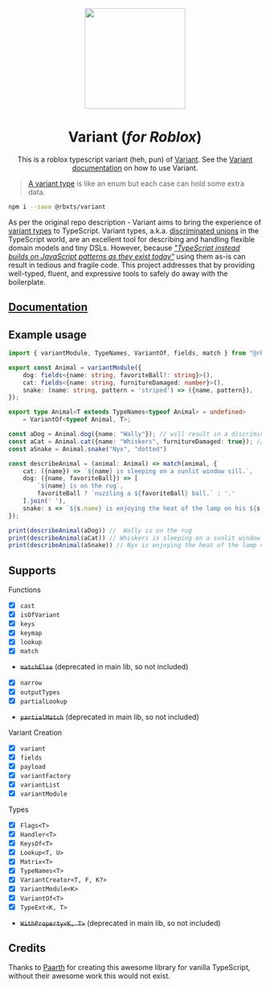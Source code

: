 <div align="center">
    <img src="https://i.imgur.com/N4HT9Gj.png" width="200"/>
    <h1>Variant (<i>for Roblox</i>)</h1>
    <p>This is a roblox typescript variant (heh, pun) of <a href="https://github.com/paarthenon/variant">Variant</a>. See the <a href="https://paarthenon.github.io/variant/docs/intro">Variant documentation</a> on how to use Variant.</p>
</div>


> [A variant type](https://reasonml.github.io/docs/en/variant) is like an enum but each case can hold some extra data.

```bash
npm i --save @rbxts/variant
```

As per the original repo description - Variant aims to bring the experience of [variant types](https://dev.realworldocaml.org/variants.html) to TypeScript. Variant types, a.k.a. [discriminated unions](https://basarat.gitbook.io/typescript/type-system/discriminated-unions) in the TypeScript world, are an excellent tool for describing and handling flexible domain models and tiny DSLs. However, because [*"TypeScript instead builds on JavaScript patterns as they exist today"*](https://www.typescriptlang.org/docs/handbook/advanced-types.html#discriminated-unions) using them as-is can result in tedious and fragile code. This project addresses that by providing well-typed, fluent, and expressive tools to safely do away with the boilerplate.

## [Documentation](https://paarthenon.github.io/variant/)

## Example usage
```ts
import { variantModule, TypeNames, VariantOf, fields, match } from "@rbxts/variant";

export const Animal = variantModule({
    dog: fields<{name: string, favoriteBall?: string}>(),
    cat: fields<{name: string, furnitureDamaged: number}>(),
    snake: (name: string, pattern = 'striped') => ({name, pattern}),
});

export type Animal<T extends TypeNames<typeof Animal> = undefined>
    = VariantOf<typeof Animal, T>;

const aDog = Animal.dog({name: "Wally"}); // will result in a discriminate value of { type: "dog", name: "Wally" }
const aCat = Animal.cat({name: "Whiskers", furnitureDamaged: true}); // will result in a discriminate value of { type: "cat", name: "Whiskers", 
const aSnake = Animal.snake("Nyx", "dotted")

const describeAnimal = (animal: Animal) => match(animal, {
    cat: ({name}) => `${name} is sleeping on a sunlit window sill.`,
    dog: ({name, favoriteBall}) => [
        `${name} is on the rug`,
        favoriteBall ? `nuzzling a ${favoriteBall} ball.` : '.' 
    ].join(' '),
    snake: s => `${s.name} is enjoying the heat of the lamp on his ${s.pattern} skin`,
});

print(describeAnimal(aDog)) //  Wally is on the rug
print(describeAnimal(aCat)) // Whiskers is sleeping on a sunlit window sill.
print(describeAnimal(aSnake)) // Nyx is enjoying the heat of the lamp on his spotted skin
```

## Supports
Functions
- [x] `cast`
- [x] `isOfVariant`
- [x] `keys`
- [x] `keymap`
- [x] `lookup`
- [x] `match`
- ~~`matchElse`~~ (deprecated in main lib, so not included)
- [x] `narrow`
- [x] `outputTypes`
- [x] `partialLookup`
- ~~`partialMatch`~~ (deprecated in main lib, so not included)

Variant Creation
- [x] `variant`
- [x] `fields`
- [x] `payload`
- [x] `variantFactory`
- [x] `variantList`
- [x] `variantModule`

Types
- [x] `Flags<T>`
- [x] `Handler<T>`
- [x] `KeysOf<T>`
- [x] `Lookup<T, U>`
- [x] `Matrix<T>`
- [x] `TypeNames<T>`
- [x] `VariantCreator<T, F, K?>`
- [x] `VariantModule<K>`
- [x] `VariantOf<T>`
- [x] `TypeExt<K, T>`
- ~~`WithProperty<K, T>`~~ (deprecated in main lib, so not included)

## Credits
Thanks to [Paarth](https://github.com/paarthenon) for creating this awesome library for vanilla TypeScript, without their awesome work this would not exist.